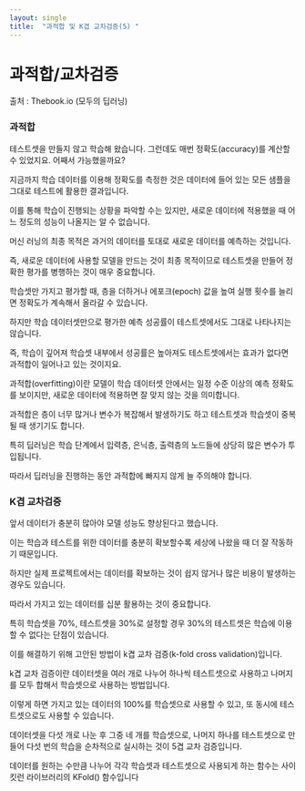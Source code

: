 ```yaml
---
layout: single
title:  "과적합 및 K겹 교차검증(5) "
---
```


# 과적합/교차검증


출처 : Thebook.io (모두의 딥러닝)

### 과적합

테스트셋을 만들지 않고 학습해 왔습니다. 그런데도 매번 정확도(accuracy)를 계산할 수 있었지요. 어째서 가능했을까요? 

지금까지 학습 데이터를 이용해 정확도를 측정한 것은 데이터에 들어 있는 모든 샘플을 그대로 테스트에 활용한 결과입니다. 

이를 통해 학습이 진행되는 상황을 파악할 수는 있지만, 새로운 데이터에 적용했을 때 어느 정도의 성능이 나올지는 알 수 없습니다. 

머신 러닝의 최종 목적은 과거의 데이터를 토대로 새로운 데이터를 예측하는 것입니다. 

즉, 새로운 데이터에 사용할 모델을 만드는 것이 최종 목적이므로 테스트셋을 만들어 정확한 평가를 병행하는 것이 매우 중요합니다.

학습셋만 가지고 평가할 때, 층을 더하거나 에포크(epoch) 값을 높여 실행 횟수를 늘리면 정확도가 계속해서 올라갈 수 있습니다. 

하지만 학습 데이터셋만으로 평가한 예측 성공률이 테스트셋에서도 그대로 나타나지는 않습니다. 

즉, 학습이 깊어져 학습셋 내부에서 성공률은 높아져도 테스트셋에서는 효과가 없다면 과적합이 일어나고 있는 것이지요.


과적합(overfitting)이란 모델이 학습 데이터셋 안에서는 일정 수준 이상의 예측 정확도를 보이지만, 새로운 데이터에 적용하면 잘 맞지 않는 것을 의미합니다.

과적합은 층이 너무 많거나 변수가 복잡해서 발생하기도 하고 테스트셋과 학습셋이 중복될 때 생기기도 합니다. 

특히 딥러닝은 학습 단계에서 입력층, 은닉층, 출력층의 노드들에 상당히 많은 변수가 투입됩니다. 

따라서 딥러닝을 진행하는 동안 과적합에 빠지지 않게 늘 주의해야 합니다.




### K겹 교차검증

앞서 데이터가 충분히 많아야 모델 성능도 향상된다고 했습니다. 

이는 학습과 테스트를 위한 데이터를 충분히 확보할수록 세상에 나왔을 때 더 잘 작동하기 때문입니다. 

하지만 실제 프로젝트에서는 데이터를 확보하는 것이 쉽지 않거나 많은 비용이 발생하는 경우도 있습니다. 

따라서 가지고 있는 데이터를 십분 활용하는 것이 중요합니다. 

특히 학습셋을 70%, 테스트셋을 30%로 설정할 경우 30%의 테스트셋은 학습에 이용할 수 없다는 단점이 있습니다. 

이를 해결하기 위해 고안된 방법이 k겹 교차 검증(k-fold cross validation)입니다. 

k겹 교차 검증이란 데이터셋을 여러 개로 나누어 하나씩 테스트셋으로 사용하고 나머지를 모두 합해서 학습셋으로 사용하는 방법입니다. 

이렇게 하면 가지고 있는 데이터의 100%를 학습셋으로 사용할 수 있고, 또 동시에 테스트셋으로도 사용할 수 있습니다. 

데이터셋을 다섯 개로 나눈 후 그중 네 개를 학습셋으로, 나머지 하나를 테스트셋으로 만들어 다섯 번의 학습을 순차적으로 실시하는 것이 5겹 교차 검증입니다. 

데이터를 원하는 수만큼 나누어 각각 학습셋과 테스트셋으로 사용되게 하는 함수는 사이킷런 라이브러리의 KFold() 함수입니다
